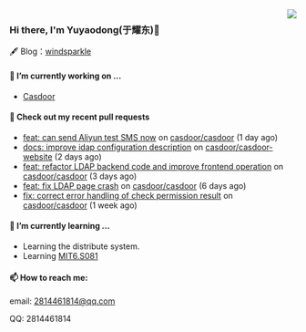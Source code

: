 <img align="right" src="https://github-readme-stats.vercel.app/api?username=leo220yuyaodog&show_icons=true&icon_color=805AD5&text_color=718096&bg_color=ffffff&hide_title=true" />

### Hi there, I'm Yuyaodong(于耀东)👋
🖋 Blog：[windsparkle](https://blog.windsparkle.top)
#### 🔭 I’m currently working on ...
- [Casdoor](https://github.com/casdoor)

#### 🔨 Check out my recent pull requests

- [feat: can send Aliyun test SMS now](https://github.com/casdoor/casdoor/pull/1651) on [casdoor/casdoor](https://github.com/casdoor/casdoor) (1 day ago)
- [docs: improve idap configuration description](https://github.com/casdoor/casdoor-website/pull/442) on [casdoor/casdoor-website](https://github.com/casdoor/casdoor-website) (2 days ago)
- [feat: refactor LDAP backend code and improve frontend operation](https://github.com/casdoor/casdoor/pull/1640) on [casdoor/casdoor](https://github.com/casdoor/casdoor) (3 days ago)
- [feat: fix LDAP page crash](https://github.com/casdoor/casdoor/pull/1630) on [casdoor/casdoor](https://github.com/casdoor/casdoor) (6 days ago)
- [fix: correct error handling of check permission result](https://github.com/casdoor/casdoor/pull/1628) on [casdoor/casdoor](https://github.com/casdoor/casdoor) (1 week ago)

#### 🌱 I’m currently learning ...
- Learning the distribute system.
- Learning [MIT6.S081](https://pdos.csail.mit.edu/6.828/2021/schedule.html)

#### 📫 How to reach me:
email: 2814461814@qq.com

QQ: 2814461814
